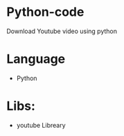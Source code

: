 # Python-code
Download Youtube video using python

# Language
  * Python
  
# Libs:
  * youtube Libreary
